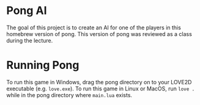 # Pong AI

The goal of this project is to create an AI for one of the players in this homebrew version of pong. This version of pong was reviewed as a class during the lecture.

# Running Pong

To run this game in Windows, drag the pong directory on to your LOVE2D executable (e.g. `love.exe`). To run this game in Linux or MacOS, run `love .` while in the pong directory where `main.lua` exists.

